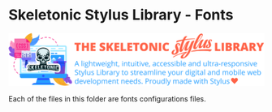 # Skeletonic Stylus Library - Fonts

![alt text][logo]

[logo]: ../../../images/skeletonic-stylus.svg "Skeletonic Stylus Banner"

Each of the files in this folder are fonts configurations files.
